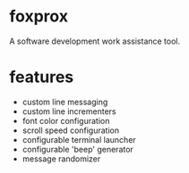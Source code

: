 foxprox
=======

A software development work assistance tool. 


features
===
- custom line messaging
- custom line incrementers
- font color configuration
- scroll speed configuration
- configurable terminal launcher
- configurable 'beep' generator
- message randomizer

